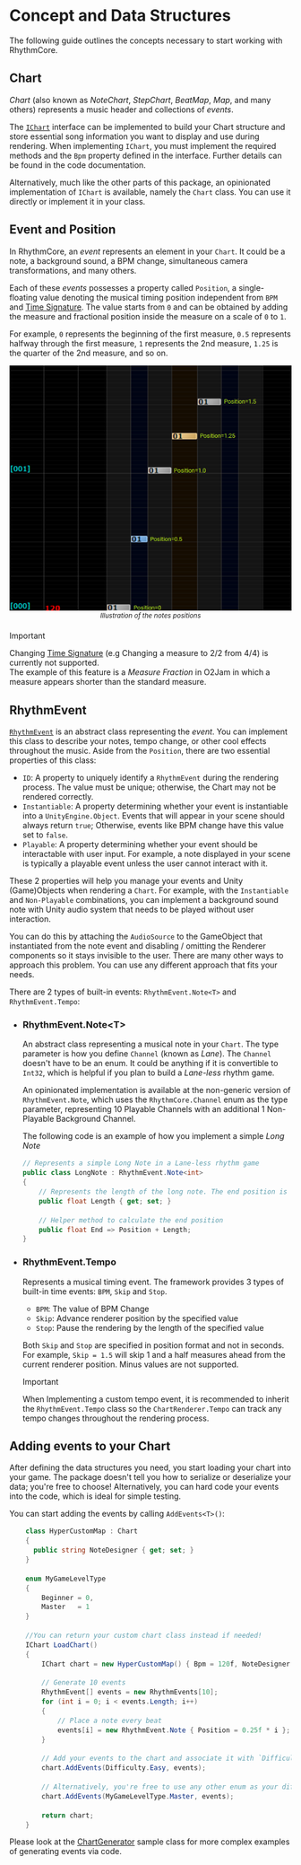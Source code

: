 # Concept and Data Structures

The following guide outlines the concepts necessary to start working with RhythmCore.

## Chart

*Chart* (also known as *NoteChart*, *StepChart*, *BeatMap*, *Map*, and many others) represents a music header and collections of *events*.  

The [`IChart`](../Runtime/Scripts/Chart.cs) interface can be implemented to build your Chart structure and store essential song information you want to display and use during rendering.
When implementing `IChart`, you must implement the required methods and the `Bpm` property defined in the interface. Further details can be found in the code documentation.

Alternatively, much like the other parts of this package, an opinionated implementation of `IChart` is available, namely the `Chart` class. You can use it directly or implement it in your class.

## Event and Position

In RhythmCore, an *event* represents an element in your `Chart`. It could be a note, a background sound, a BPM change, simultaneous camera transformations, and many others.  

Each of these *events* possesses a property called `Position`, a single-floating value denoting the musical timing position independent from `BPM` and [Time Signature](https://en.wikipedia.org/wiki/Time_signature). 
The value starts from `0` and can be obtained by adding the measure and fractional position inside the measure on a scale of `0` to `1`.  

For example, `0` represents the beginning of the first measure, `0.5` represents halfway through the first measure, `1` represents the 2nd measure, `1.25` is the quarter of the 2nd measure, and so on.

<p align="center" style="text-align:center">
  <img src="../Images~/Position.png" alt="Position"/><br/>
  <i><sup>Illustration of the notes positions</sup></i>
</p>

> [!Important]
> Changing [Time Signature](https://en.wikipedia.org/wiki/Time_signature) (e.g Changing a measure to 2/2 from 4/4) is currently not supported.  
> The example of this feature is a *Measure Fraction* in O2Jam in which a measure appears shorter than the standard measure.

## RhythmEvent

[`RhythmEvent`](../Runtime/Scripts/RhythmEvent.cs) is an abstract class representing the *event*. You can implement this class to describe your notes, tempo change, or other cool effects throughout the music. Aside from the `Position`, there are two essential properties of this class: 

- `ID`: A property to uniquely identify a `RhythmEvent` during the rendering process. The value must be unique; otherwise, the Chart may not be rendered correctly.
- `Instantiable`: A property determining whether your event is instantiable into a `UnityEngine.Object`. Events that will appear in your scene should always return `true`; Otherwise, events like BPM change have this value set to `false`.
- `Playable`: A property determining whether your event should be interactable with user input. For example, a note displayed in your scene is typically a playable event unless the user cannot interact with it.

These 2 properties will help you manage your events and Unity (Game)Objects when rendering a `Chart`. For example, with the `Instantiable` and `Non-Playable` combinations, 
you can implement a background sound note with Unity audio system that needs to be played without user interaction.  

You can do this by attaching the `AudioSource` to the GameObject that instantiated from the note event and disabling / omitting the Renderer components so it stays invisible to the user. 
There are many other ways to approach this problem. You can use any different approach that fits your needs.

There are 2 types of built-in events: `RhythmEvent.Note<T>` and `RhythmEvent.Tempo`:

- ### RhythmEvent.Note\<T\>

  An abstract class representing a musical note in your `Chart`. The type parameter is how you define `Channel` (known as *Lane*). The `Channel` doesn't have to be an enum. It could be anything if it is convertible to `Int32`, which is helpful if you plan to build a *Lane-less* rhythm game.
  
  An opinionated implementation is available at the non-generic version of `RhythmEvent.Note`, which uses the `RhythmCore.Channel` enum as the type parameter, representing 10 Playable Channels with an additional 1 Non-Playable Background Channel.

  The following code is an example of how you implement a simple *Long Note*

  ```csharp
  // Represents a simple Long Note in a Lane-less rhythm game
  public class LongNote : RhythmEvent.Note<int>
  {
      // Represents the length of the long note. The end position is relative to the start of the LongNote (LongNote.Position)
      public float Length { get; set; }

      // Helper method to calculate the end position
      public float End => Position + Length;
  }
  ```

- ### RhythmEvent.Tempo

  Represents a musical timing event. The framework provides 3 types of built-in time events: `BPM`, `Skip` and `Stop`.
  - `BPM`: The value of BPM Change
  - `Skip`: Advance renderer position by the specified value
  - `Stop`: Pause the rendering by the length of the specified value

  Both `Skip` and `Stop` are specified in position format and not in seconds. For example, `Skip = 1.5` will skip 1 and a half measures ahead from the current renderer position. Minus values are not supported.

  > [!Important]
  > When Implementing a custom tempo event, it is recommended to inherit the `RhythmEvent.Tempo` class so the `ChartRenderer.Tempo` can track any tempo changes throughout the rendering process.

## Adding events to your Chart

After defining the data structures you need, you start loading your chart into your game. The package doesn't tell you how to serialize or deserialize your data; you're free to choose!
Alternatively, you can hard code your events into the code, which is ideal for simple testing.

You can start adding the events by calling `AddEvents<T>()`:

```csharp
    class HyperCustomMap : Chart
    {
      public string NoteDesigner { get; set; }
    }
    
    enum MyGameLevelType
    {
        Beginner = 0,
        Master   = 1
    }
    
    //You can return your custom chart class instead if needed!
    IChart LoadChart()
    {
        IChart chart = new HyperCustomMap() { Bpm = 120f, NoteDesigner = 'Yours truly, me!' }; // load your chart here..
    
        // Generate 10 events
        RhythmEvent[] events = new RhythmEvents[10];
        for (int i = 0; i < events.Length; i++)
        {
            // Place a note every beat
            events[i] = new RhythmEvent.Note { Position = 0.25f * i };
        }
    
        // Add your events to the chart and associate it with `Difficulty.Easy`
        chart.AddEvents(Difficulty.Easy, events); 
    
        // Alternatively, you're free to use any other enum as your difficulty, for example:
        chart.AddEvents(MyGameLevelType.Master, events);
    
        return chart;
    }
```

Please look at the [ChartGenerator](../Samples~/Tempo/Scripts/ChartGenerator.cs) sample class for more complex examples of generating events via code.
